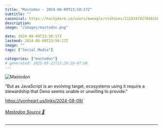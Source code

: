 ```yaml
---
title: "Mastodon - 2024-08-09T23:50:17Z"
subtitle: ""
canonical: https://hachyderm.io/users/mweagle/statuses/112934742766615069
description:
image: "/images/mastodon.png"

date: 2024-08-09T23:50:17Z
lastmod: 2024-08-09T23:50:17Z
image: ""
tags: ["Social Media"]

categories: ["mastodon"]
# generated: 2025-05-22T22:29:20-07:00
---
```

![Mastodon](/images/mastodon.png)

<p>&quot;But as JavaScript is an evolving target, ecosystems using it require a stewardship that Deno seems unable or unwilling to provide.&quot;</p><p><a href="https://lyonheart.us/links/2024-08-09/" target="_blank" rel="nofollow noopener noreferrer" translate="no"><span class="invisible">https://</span><span class="">lyonheart.us/links/2024-08-09/</span><span class="invisible"></span></a></p>


###### [Mastodon Source 🐘](https://hachyderm.io/@mweagle/112934742766615069)

___
